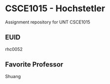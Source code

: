 # CSCE1015 - Hochstetler
Assignment repository for UNT CSCE1015
## EUID
rhc0052
## Favorite Professor
Shuang

